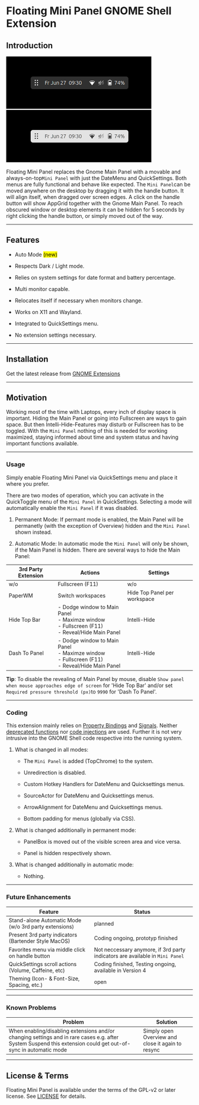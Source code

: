 # Floating Mini Panel GNOME Shell Extension

## Introduction

 ![Screenshot from 20240928 182100](img/Floating-Mini-Panel-Dark.png?msec=1751949159799) ![](img/Floating-Mini-Panel-Light.png?msec=1751949159799)

Floating Mini Panel replaces the Gnome Main Panel with a movable and always-on-top`Mini Panel` with just the DateMenu and QuickSettings. Both menus are fully functional and behave like expected. The `Mini Panel`can be moved anywhere on the desktop by dragging it with the handle button. It will align itself, when dragged over screen edges. A click on the handle button will show AppGrid together with the Gnome Main Panel. To reach obscured window or desktop elements it can be hidden for 5 seconds by right clicking the handle button, or simply moved out of the way.

---

## Features

- Auto Mode <mark>(new)</mark>
  
- Respects Dark / Light mode.
  
- Relies on system settings for date format and battery percentage.
  
- Multi monitor capable.
  
- Relocates itself if necessary when monitors change.
  
- Works on X11 and Wayland.
  
- Integrated to QuickSettings menu.
  
- No extension settings necessary.
  

---

## Installation

Get the latest release from [GNOME Extensions](https://extensions.gnome.org/extension/8274/floating-mini-panel/)

---

## Motivation

Working most of the time with Laptops, every inch of display space is important. Hiding the Main Panel or going into Fullscreen are ways to gain space. But then Intelli-Hide-Features may disturb or Fullscreen has to be toggled. With the `Mini Panel` nothing of this is needed for working maximized, staying informed about time and system status and having important functions available.

---

### Usage

Simply enable Floating Mini Panel via QuickSettings menu and place it where you prefer.

There are two modes of operation, which you can activate in the QuickToggle menu of the `Mini Panel` in QuickSettings. Selecting a mode will automatically enable the `Mini Panel` if it was disabled.

1. Permanent Mode: If permant mode is enabled, the Main Panel will be permanetly (with the exception of Overview) hidden and the `Mini Panel` shown instead.
  
2. Automatic Mode: In automatic mode the `Mini Panel` will only be shown, if the Main Panel is hidden. There are several ways to hide the Main Panel:
  
  | 3rd Party Extension | Actions | Settings |
  | --- | --- | --- |
  | w/o | Fullscreen (F11) | w/o |
  | PaperWM | Switch workspaces | Hide Top Panel per workspace |
  | Hide Top Bar | - Dodge window to Main Panel<br/>- Maximze window<br/>- Fullscreen (F11)<br/>- Reveal/Hide Main Panel | Intelli-Hide |
  | Dash To Panel | - Dodge window to Main Panel<br/>- Maximze window<br/>- Fullscreen (F11)<br/>- Reveal/Hide Main Panel | Intelli-Hide |

**Tip**: To disable the revealing of Main Panel by mouse, disable `Show panel when mouse approaches edge of screen` for 'Hide Top Bar' and/or set  `Required pressure threshold (px)`to `9990` for 'Dash To Panel'.

---

### Coding

This extension mainly relies on <u>Property Bindings</u> and <u>Signals</u>. Neither <u>deprecated functions</u> nor <u>code injections</u> are used. Further it is not very intrusive into the GNOME Shell code respective into the running system.

1. What is changed in all modes:
  
   - The `Mini Panel` is added (TopChrome) to the system.
    
   - Unredirection is disabled.
    
   - Custom Hotkey Handlers for DateMenu and Quicksettings menus.
    
   - SourceActor for DateMenu and Quicksettings menus.
    
   - ArrowAlignment for DateMenu and Quicksettings menus.
    
   - Bottom padding for menus (globally via CSS).

    
2. What is changed additionally in permanent mode:
  
   - PanelBox is moved out of the visible screen area and vice versa.
    
   - Panel is hidden respectively shown.

    
3. What is changed additionally in automatic mode:
  
   - Nothing.

---

### Future Enhancements

| Feature | Status |
| --- | --- |
| Stand-alone Automatic Mode (w/o 3rd party extensions) | planned |
| Present 3rd party indicators (Bartender Style MacOS) | Coding ongoing, prototyp finished |
| Favorites menu via middle click on handle button | Not neccessary anymore, if 3rd party indicators are available in `Mini Panel`  |
| QuickSettings scroll actions (Volume, Caffeine, etc) | Coding finished, Testing ongoing, available in Version 4 |
| Theming (Icon- & Font-Size, Spacing, etc.) | open |

---

### Known Problems

| Problem | Solution |
| --- | --- |
| When enabling/disabling extensions and/or changing settings and in rare cases e.g. after System Suspend this extension could get out-of-sync in automatic mode | Simply open Overview and close it again to resync |

---

## License & Terms

Floating Mini Panel is available under the terms of the GPL-v2 or later license. See [LICENSE](https://github.com/ghi59/floating-mini-panel/blob/master/LICENSE) for details.
